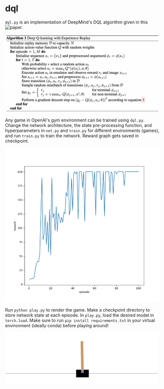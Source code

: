 # dql

`dql.py` is an implementation of DeepMind's DQL algorithm given in this ![paper](https://arxiv.org/abs/1312.5602). 

![](dql.png)

Any game in OpenAI's gym environment can be trained using `dql.py`. Change the network architecture, the state pre-processing function, and hyperparameters in `net.py` and `train.py` for different environments (games), and run `train.py` to train the network. Reward graph gets saved in checkpoint.

![](CartPole-v0_rewards.png)

Run `python play.py` to render the game. Make a checkpoint directory to store network state at each episode. In `play.py`, load the desired model in `torch.load`. Make sure to run `pip install requirements.txt` in your virtual environment (ideally conda) before playing around!

![](qnet_after.gif)
